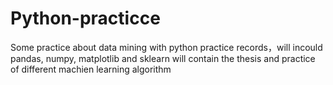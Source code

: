 # Python-practicce
Some practice about data mining with python
practice records，will incould pandas, numpy, matplotlib and sklearn
will contain the thesis and practice of different machien learning algorithm
